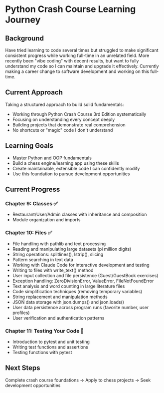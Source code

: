# Python Crash Course Learning Journey

## Background

Have tried learning to code several times but struggled to make significant consistent progress while working full-time in an unrelated field. More recently been "vibe coding" with decent results, but want to fully understand my code so I can maintain and upgrade it effectively.
Currently making a career change to software development and working on this full-time.

## Current Approach

Taking a structured approach to build solid fundamentals:
- Working through Python Crash Course 3rd Edition systematically  
- Focusing on understanding every concept deeply
- Building projects that demonstrate real comprehension
- No shortcuts or "magic" code I don't understand

## Learning Goals

- Master Python and OOP fundamentals
- Build a chess engine/learning app using these skills
- Create maintainable, extensible code I can confidently modify
- Use this foundation to pursue development opportunities

## Current Progress

### Chapter 9: Classes ✅
- Restaurant/User/Admin classes with inheritance and composition
- Module organization and imports

### Chapter 10: Files ✅
- File handling with pathlib and text processing
- Reading and manipulating large datasets (pi million digits)
- String operations: splitlines(), lstrip(), slicing
- Pattern searching in text data
- Working with Claude Code for interactive development and testing
- Writing to files with write_text() method
- User input collection and file persistence (Guest/GuestBook exercises)
- Exception handling: ZeroDivisionError, ValueError, FileNotFoundError
- Text analysis and word counting in large literature files
- Code simplification techniques (removing temporary variables)
- String replacement and manipulation methods
- JSON data storage with json.dumps() and json.loads()
- User data persistence across program runs (favorite number, user profiles)
- User verification and authentication patterns

### Chapter 11: Testing Your Code 🚧
- Introduction to pytest and unit testing
- Writing test functions and assertions
- Testing functions with pytest

## Next Steps
Complete crash course foundations → Apply to chess projects → Seek development opportunities
